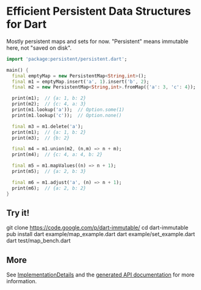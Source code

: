 # Efficient Persistent Data Structures for Dart

Mostly persistent maps and sets for now. "Persistent" means immutable here, not
"saved on disk".

```dart
import 'package:persistent/persistent.dart';

main() {
  final emptyMap = new PersistentMap<String,int>();
  final m1 = emptyMap.insert('a', 1).insert('b', 2);
  final m2 = new PersistentMap<String,int>.fromMap({'a': 3, 'c': 4});

  print(m1);  // {a: 1, b: 2}
  print(m2);  // {c: 4, a: 3}
  print(m1.lookup('a'));  // Option.some(1)
  print(m1.lookup('c'));  // Option.none()

  final m3 = m1.delete('a');
  print(m1);  // {a: 1, b: 2}
  print(m3);  // {b: 2}

  final m4 = m1.union(m2, (n,m) => n + m);
  print(m4);  // {c: 4, a: 4, b: 2}

  final m5 = m1.mapValues((n) => n + 1);
  print(m5);  // {a: 2, b: 3}

  final m6 = m1.adjust('a', (n) => n + 1);
  print(m6);  // {a: 2, b: 2}
}
```

## Try it!

git clone https://code.google.com/p/dart-immutable/
cd dart-immutable
pub install
dart example/map_example.dart
dart example/set_example.dart
dart test/map_bench.dart

## More

See [ImplementationDetails](http://code.google.com/p/dart-immutable/wiki/ImplementationDetails) and the [generated API documentation](http://doc.dart-immutable.googlecode.com/git/continuous/persistent/PersistentMap.html) for more information.
